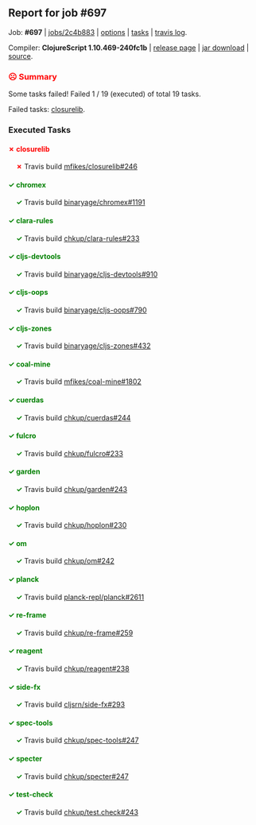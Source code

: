 ## Report for job #697

Job: **#697** | [jobs/2c4b883](https://github.com/cljs-oss/canary/commit/2c4b88350130fb5321f3fa260de1c51413088892) | [options](options.edn) | [tasks](tasks.edn) | [travis log](https://travis-ci.org/cljs-oss/canary/builds/461752218).

Compiler: **ClojureScript 1.10.469-240fc1b** | [release page](https://github.com/cljs-oss/canary/releases/tag/r1.10.469-240fc1b) | [jar download](https://github.com/cljs-oss/canary/releases/download/r1.10.469-240fc1b/clojurescript-1.10.469-240fc1b.jar) | [source](https://github.com/mfikes/clojurescript/commit/240fc1b35b9e0efb038f88a82f3685f7aed67a07).

### <b style='color:red'>☹ Summary</b>

Some tasks failed! Failed 1 / 19 (executed) of total 19 tasks.

Failed tasks: [closurelib](#-closurelib).

### Executed Tasks

#### <b style='color:red'>&#x2717; closurelib</b>
&nbsp;&nbsp;&nbsp;&nbsp;<b style='color:red'>&#x2717;</b> Travis build [mfikes/closurelib#246](https://travis-ci.org/mfikes/closurelib/builds/461754005)<br>

#### <b style='color:green'>&#x2713; chromex</b>
&nbsp;&nbsp;&nbsp;&nbsp;<b style='color:green'>&#x2713;</b> Travis build [binaryage/chromex#1191](https://travis-ci.org/binaryage/chromex/builds/461753916)<br>

#### <b style='color:green'>&#x2713; clara-rules</b>
&nbsp;&nbsp;&nbsp;&nbsp;<b style='color:green'>&#x2713;</b> Travis build [chkup/clara-rules#233](https://travis-ci.org/chkup/clara-rules/builds/461753923)<br>

#### <b style='color:green'>&#x2713; cljs-devtools</b>
&nbsp;&nbsp;&nbsp;&nbsp;<b style='color:green'>&#x2713;</b> Travis build [binaryage/cljs-devtools#910](https://travis-ci.org/binaryage/cljs-devtools/builds/461753986)<br>

#### <b style='color:green'>&#x2713; cljs-oops</b>
&nbsp;&nbsp;&nbsp;&nbsp;<b style='color:green'>&#x2713;</b> Travis build [binaryage/cljs-oops#790](https://travis-ci.org/binaryage/cljs-oops/builds/461753975)<br>

#### <b style='color:green'>&#x2713; cljs-zones</b>
&nbsp;&nbsp;&nbsp;&nbsp;<b style='color:green'>&#x2713;</b> Travis build [binaryage/cljs-zones#432](https://travis-ci.org/binaryage/cljs-zones/builds/461753990)<br>

#### <b style='color:green'>&#x2713; coal-mine</b>
&nbsp;&nbsp;&nbsp;&nbsp;<b style='color:green'>&#x2713;</b> Travis build [mfikes/coal-mine#1802](https://travis-ci.org/mfikes/coal-mine/builds/461754013)<br>

#### <b style='color:green'>&#x2713; cuerdas</b>
&nbsp;&nbsp;&nbsp;&nbsp;<b style='color:green'>&#x2713;</b> Travis build [chkup/cuerdas#244](https://travis-ci.org/chkup/cuerdas/builds/461754017)<br>

#### <b style='color:green'>&#x2713; fulcro</b>
&nbsp;&nbsp;&nbsp;&nbsp;<b style='color:green'>&#x2713;</b> Travis build [chkup/fulcro#233](https://travis-ci.org/chkup/fulcro/builds/461754023)<br>

#### <b style='color:green'>&#x2713; garden</b>
&nbsp;&nbsp;&nbsp;&nbsp;<b style='color:green'>&#x2713;</b> Travis build [chkup/garden#243](https://travis-ci.org/chkup/garden/builds/461754025)<br>

#### <b style='color:green'>&#x2713; hoplon</b>
&nbsp;&nbsp;&nbsp;&nbsp;<b style='color:green'>&#x2713;</b> Travis build [chkup/hoplon#230](https://travis-ci.org/chkup/hoplon/builds/461754055)<br>

#### <b style='color:green'>&#x2713; om</b>
&nbsp;&nbsp;&nbsp;&nbsp;<b style='color:green'>&#x2713;</b> Travis build [chkup/om#242](https://travis-ci.org/chkup/om/builds/461754046)<br>

#### <b style='color:green'>&#x2713; planck</b>
&nbsp;&nbsp;&nbsp;&nbsp;<b style='color:green'>&#x2713;</b> Travis build [planck-repl/planck#2611](https://travis-ci.org/planck-repl/planck/builds/461754059)<br>

#### <b style='color:green'>&#x2713; re-frame</b>
&nbsp;&nbsp;&nbsp;&nbsp;<b style='color:green'>&#x2713;</b> Travis build [chkup/re-frame#259](https://travis-ci.org/chkup/re-frame/builds/461754141)<br>

#### <b style='color:green'>&#x2713; reagent</b>
&nbsp;&nbsp;&nbsp;&nbsp;<b style='color:green'>&#x2713;</b> Travis build [chkup/reagent#238](https://travis-ci.org/chkup/reagent/builds/461754149)<br>

#### <b style='color:green'>&#x2713; side-fx</b>
&nbsp;&nbsp;&nbsp;&nbsp;<b style='color:green'>&#x2713;</b> Travis build [cljsrn/side-fx#293](https://travis-ci.org/cljsrn/side-fx/builds/461754071)<br>

#### <b style='color:green'>&#x2713; spec-tools</b>
&nbsp;&nbsp;&nbsp;&nbsp;<b style='color:green'>&#x2713;</b> Travis build [chkup/spec-tools#247](https://travis-ci.org/chkup/spec-tools/builds/461754123)<br>

#### <b style='color:green'>&#x2713; specter</b>
&nbsp;&nbsp;&nbsp;&nbsp;<b style='color:green'>&#x2713;</b> Travis build [chkup/specter#247](https://travis-ci.org/chkup/specter/builds/461754094)<br>

#### <b style='color:green'>&#x2713; test-check</b>
&nbsp;&nbsp;&nbsp;&nbsp;<b style='color:green'>&#x2713;</b> Travis build [chkup/test.check#243](https://travis-ci.org/chkup/test.check/builds/461754105)<br>
